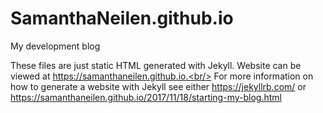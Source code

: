 # SamanthaNeilen.github.io
My development blog

These files are just static HTML generated with Jekyll. Website can be viewed at https://samanthaneilen.github.io.<br/>
For more information on how to generate a website with Jekyll see either https://jekyllrb.com/ or https://samanthaneilen.github.io/2017/11/18/starting-my-blog.html
